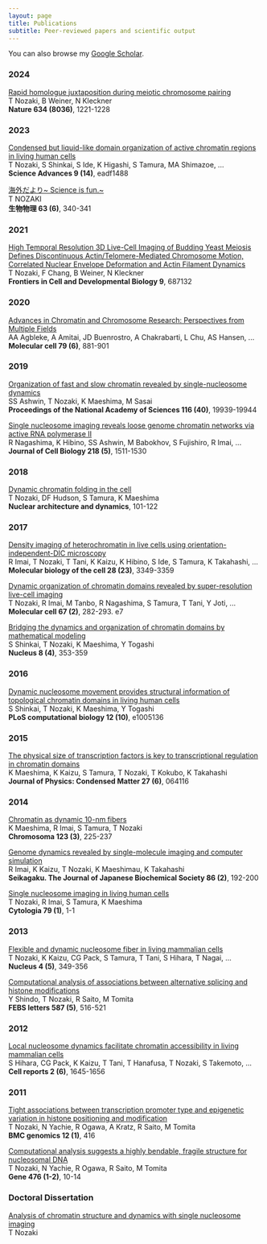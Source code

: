 ```yaml
---
layout: page
title: Publications
subtitle: Peer-reviewed papers and scientific output   
---
```

You can also browse my [Google Scholar](https://scholar.google.com/citations?user=us0AM-wAAAAJ&hl=en).

### 2024
[Rapid homologue juxtaposition during meiotic chromosome pairing](https://www.nature.com/articles/s41586-024-07999-5)  
T Nozaki, B Weiner, N Kleckner  
**Nature 634 (8036)**, 1221-1228

### 2023
[Condensed but liquid-like domain organization of active chromatin regions in living human cells](https://www.science.org/doi/full/10.1126/sciadv.adf1488)  
T Nozaki, S Shinkai, S Ide, K Higashi, S Tamura, MA Shimazoe, ...  
**Science Advances 9 (14)**, eadf1488

[海外だより~ Science is fun.~](https://www.jstage.jst.go.jp/article/biophys/63/6/63_340/_article/-char/ja/)  
T NOZAKI  
**生物物理 63 (6)**, 340-341

### 2021
[High Temporal Resolution 3D Live-Cell Imaging of Budding Yeast Meiosis Defines Discontinuous Actin/Telomere-Mediated Chromosome Motion, Correlated Nuclear Envelope Deformation and Actin Filament Dynamics](https://www.frontiersin.org/journals/cell-and-developmental-biology/articles/10.3389/fcell.2021.687132/full)  
T Nozaki, F Chang, B Weiner, N Kleckner  
**Frontiers in Cell and Developmental Biology 9**, 687132

### 2020
[Advances in Chromatin and Chromosome Research: Perspectives from Multiple Fields](https://www.sciencedirect.com/science/article/pii/S109727652030469X)  
AA Agbleke, A Amitai, JD Buenrostro, A Chakrabarti, L Chu, AS Hansen, ...  
**Molecular cell 79 (6)**, 881-901

### 2019
[Organization of fast and slow chromatin revealed by single-nucleosome dynamics](https://www.pnas.org/doi/full/10.1073/pnas.1907342116)  
SS Ashwin, T Nozaki, K Maeshima, M Sasai  
**Proceedings of the National Academy of Sciences 116 (40)**, 19939-19944

[Single nucleosome imaging reveals loose genome chromatin networks via active RNA polymerase II](https://rupress.org/JCB/article/218/5/1511/120924)  
R Nagashima, K Hibino, SS Ashwin, M Babokhov, S Fujishiro, R Imai, ...  
**Journal of Cell Biology 218 (5)**, 1511-1530

### 2018
[Dynamic chromatin folding in the cell](https://www.sciencedirect.com/science/article/abs/pii/B9780128034804000041)  
T Nozaki, DF Hudson, S Tamura, K Maeshima  
**Nuclear architecture and dynamics**, 101-122

### 2017
[Density imaging of heterochromatin in live cells using orientation-independent-DIC microscopy](https://www.molbiolcell.org/doi/full/10.1091/mbc.e17-06-0359)  
R Imai, T Nozaki, T Tani, K Kaizu, K Hibino, S Ide, S Tamura, K Takahashi, ...  
**Molecular biology of the cell 28 (23)**, 3349-3359

[Dynamic organization of chromatin domains revealed by super-resolution live-cell imaging](https://www.cell.com/molecular-cell/fulltext/S1097-2765(17)30445-8)  
T Nozaki, R Imai, M Tanbo, R Nagashima, S Tamura, T Tani, Y Joti, ...  
**Molecular cell 67 (2)**, 282-293. e7

[Bridging the dynamics and organization of chromatin domains by mathematical modeling](https://www.tandfonline.com/doi/full/10.1080/19491034.2017.1313937)  
S Shinkai, T Nozaki, K Maeshima, Y Togashi  
**Nucleus 8 (4)**, 353-359

### 2016
[Dynamic nucleosome movement provides structural information of topological chromatin domains in living human cells](https://journals.plos.org/ploscompbiol/article?id=10.1371/journal.pcbi.1005136)  
S Shinkai, T Nozaki, K Maeshima, Y Togashi  
**PLoS computational biology 12 (10)**, e1005136

### 2015
[The physical size of transcription factors is key to transcriptional regulation in chromatin domains](https://iopscience.iop.org/article/10.1088/0953-8984/27/6/064116/meta)  
K Maeshima, K Kaizu, S Tamura, T Nozaki, T Kokubo, K Takahashi  
**Journal of Physics: Condensed Matter 27 (6)**, 064116

### 2014
[Chromatin as dynamic 10-nm fibers](https://link.springer.com/article/10.1007/s00412-014-0460-2)  
K Maeshima, R Imai, S Tamura, T Nozaki  
**Chromosoma 123 (3)**, 225-237

[Genome dynamics revealed by single-molecule imaging and computer simulation](https://europepmc.org/article/med/24864446)  
R Imai, K Kaizu, T Nozaki, K Maeshimau, K Takahashi  
**Seikagaku. The Journal of Japanese Biochemical Society 86 (2)**, 192-200

[Single nucleosome imaging in living human cells](https://www.jstage.jst.go.jp/article/cytologia/79/1/79_1/_article/-char/ja/)  
T Nozaki, R Imai, S Tamura, K Maeshima  
**Cytologia 79 (1)**, 1-1

### 2013
[Flexible and dynamic nucleosome fiber in living mammalian cells](https://www.tandfonline.com/doi/full/10.4161/nucl.26053)  
T Nozaki, K Kaizu, CG Pack, S Tamura, T Tani, S Hihara, T Nagai, ...  
**Nucleus 4 (5)**, 349-356

[Computational analysis of associations between alternative splicing and histone modifications](https://www.sciencedirect.com/science/article/pii/S001457931300063X)  
Y Shindo, T Nozaki, R Saito, M Tomita  
**FEBS letters 587 (5)**, 516-521

### 2012
[Local nucleosome dynamics facilitate chromatin accessibility in living mammalian cells](https://www.cell.com/cell-reports/fulltext/S2211-1247(12)00389-0?script=true)  
S Hihara, CG Pack, K Kaizu, T Tani, T Hanafusa, T Nozaki, S Takemoto, ...  
**Cell reports 2 (6)**, 1645-1656

### 2011
[Tight associations between transcription promoter type and epigenetic variation in histone positioning and modification](https://link.springer.com/article/10.1186/1471-2164-12-416)  
T Nozaki, N Yachie, R Ogawa, A Kratz, R Saito, M Tomita    
**BMC genomics 12 (1)**, 416

[Computational analysis suggests a highly bendable, fragile structure for nucleosomal DNA](https://www.sciencedirect.com/science/article/abs/pii/S0378111911000710)  
T Nozaki, N Yachie, R Ogawa, R Saito, M Tomita  
**Gene 476 (1-2)**, 10-14

### Doctoral Dissertation
[Analysis of chromatin structure and dynamics with single nucleosome imaging](https://core.ac.uk/download/pdf/145782733.pdf)  
T Nozaki  
